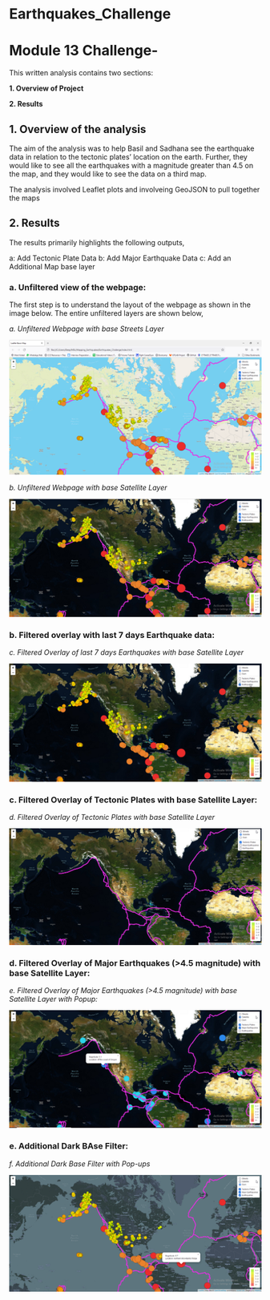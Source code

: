 # Earthquakes_Challenge

# Module 13 Challenge-

This written analysis contains two sections:

**1. Overview of Project**

**2. Results**

## 1. Overview of the analysis

The aim of the analysis was to help Basil and Sadhana see the earthquake data in relation to the tectonic plates’ location on the earth. Further, they would like to see all the earthquakes with a magnitude greater than 4.5 on the map, and they would like to see the data on a third map.

The analysis involved Leaflet plots and involveing GeoJSON to pull together the maps
## 2. Results

The results primarily highlights the following outputs,

a: Add Tectonic Plate Data
b: Add Major Earthquake Data
c: Add an Additional Map base layer

### **a. Unfiltered view of the webpage:**

The first step is to understand the layout of the webpage as shown in the image below. The entire unfiltered layers  are shown below,

*a. Unfiltered Webpage with base Streets Layer*

![a. Webpage](Resources/Earth1.png)


*b. Unfiltered Webpage with base Satellite Layer*

![b. Webpage](Resources/Earth2.png)
### **b. Filtered overlay with last 7 days Earthquake data:**

*c. Filtered Overlay of last 7 days Earthquakes with base Satellite Layer*

![c. Earthquakes](Resources/Earth3.png)

### **c. Filtered Overlay of Tectonic Plates with base Satellite Layer:**

*d. Filtered Overlay of Tectonic Plates with base Satellite Layer*

![d. Tectonic](Resources/Earth4.png)

### **d. Filtered Overlay of Major Earthquakes (>4.5 magnitude) with base Satellite Layer:**

*e. Filtered Overlay of Major Earthquakes (>4.5 magnitude) with base Satellite Layer with Popup:*

![e. MajorEQ](Resources/Earth5.png)

### **e. Additional Dark BAse Filter:**

*f. Additional Dark Base Filter with Pop-ups*

![f. Filter](Resources/Earth6.png)
